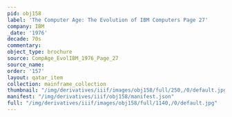 ```yaml
---
pid: obj158
label: 'The Computer Age: The Evolution of IBM Computers Page 27'
company: IBM
_date: '1976'
decade: 70s
commentary:
object_type: brochure
source: CompAge_EvolIBM_1976_Page_27
source_name:
order: '157'
layout: qatar_item
collection: mainframe_collection
thumbnail: "/img/derivatives/iiif/images/obj158/full/250,/0/default.jpg"
manifest: "/img/derivatives/iiif/obj158/manifest.json"
full: "/img/derivatives/iiif/images/obj158/full/1140,/0/default.jpg"
---
```

